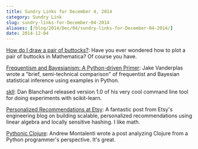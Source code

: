 ```yaml
---
title: Sundry Links for December 4, 2014
category: Sundry Link
slug: sundry-links-for-December-04-2014
aliases: [/blog/2014/Dec/04/sundry-links-for-December-04-2014/]
date: 2014-12-04
---
```


[How do I draw a pair of buttocks?](http://mathematica.stackexchange.com/questions/66538/how-do-i-draw-a-pair-of-buttocks): Have you ever wondered how to plot a pair of buttocks in Mathematica? Of course you have.

[Frequentism and Bayesianism: A Python-driven Primer](http://arxiv.org/abs/1411.5018): Jake Vanderplas wrote a "brief, semi-technical comparison" of frequentist and Bayesian statistical inference using examples in Python.

[skll](https://github.com/EducationalTestingService/skll): Dan Blanchard released version 1.0 of his very cool command line tool for doing experiments with scikit-learn.

[Personalized Recommendations at Etsy](https://codeascraft.com/2014/11/17/personalized-recommendations-at-etsy/): A fantastic post from Etsy's engineering blog on building scalable, personalized recommendations using linear algebra and locally sensitive hashing. I like math.

[Pythonic Clojure](http://www.pixelmonkey.org/2014/11/02/clojonic): Andrew Montalenti wrote a post analyzing Clojure from a Python programmer's perspective. It's great.
